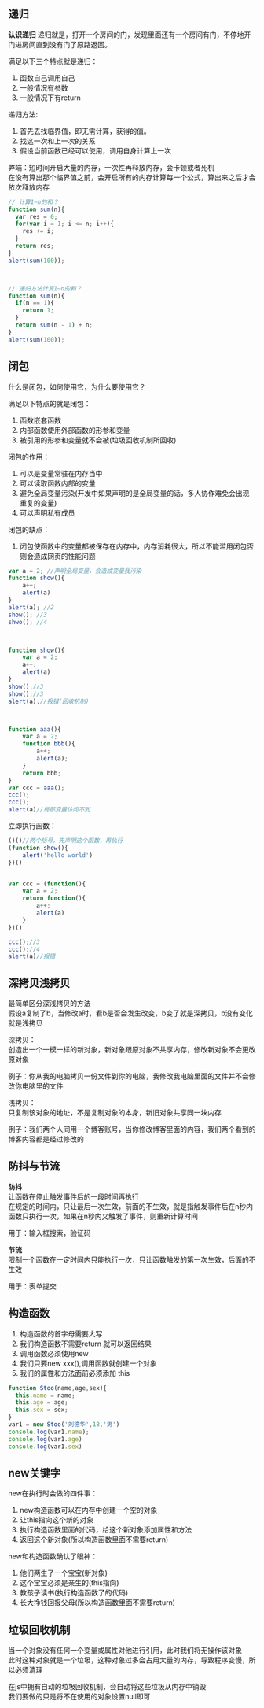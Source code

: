 ## 递归
**认识递归**
递归就是，打开一个房间的门，发现里面还有一个房间有门，不停地开门进房间直到没有门了原路返回。<br/>

满足以下三个特点就是递归：
1. 函数自己调用自己
2. 一般情况有参数
3. 一般情况下有return

递归方法:
  1. 首先去找临界值，即无需计算，获得的值。
  2. 找这一次和上一次的关系
  3. 假设当前函数已经可以使用，调用自身计算上一次

弊端：短时间开启大量的内存，一次性再释放内存，会卡顿或者死机<br/>
在没有算出那个临界值之前，会开启所有的内存计算每一个公式，算出来之后才会依次释放内存


```javascript
// 计算1~n的和？
function sum(n){
  var res = 0;
  for(var i = 1; i <= n; i++){
    res += i;
  }
  return res;
}
alert(sum(100));



// 递归方法计算1~n的和？
function sum(n){
  if(n == 1){
    return 1;
  }
  return sum(n - 1) + n;
}
alert(sum(100));
```

## 闭包
什么是闭包，如何使用它，为什么要使用它？

满足以下特点的就是闭包：<br/>
1. 函数嵌套函数
2. 内部函数使用外部函数的形参和变量
3. 被引用的形参和变量就不会被(垃圾回收机制所回收)

闭包的作用：<br/>
1. 可以是变量常驻在内存当中
2. 可以读取函数内部的变量
3. 避免全局变量污染(开发中如果声明的是全局变量的话，多人协作难免会出现重复的变量)
4. 可以声明私有成员

闭包的缺点：
1. 闭包使函数中的变量都被保存在内存中，内存消耗很大，所以不能滥用闭包否则会造成网页的性能问题


```javascript
var a = 2; //声明全局变量，会造成变量我污染
function show(){
    a++;
    alert(a)
}
alert(a); //2
show(); //3
shwo(); //4



function show(){
    var a = 2;
    a++;
    alert(a)
}
show();//3
show();//3
alert(a);//报错(回收机制)



function aaa(){
    var a = 2;
    function bbb(){
        a++;
        alert(a);
    }
    return bbb;
}
var ccc = aaa();
ccc();
ccc();
alert(a)//局部变量访问不到
```

立即执行函数：
```javascript
()()//两个括号，先声明这个函数，再执行
(function show(){
    alert('hello world')
})()


var ccc = (function(){
    var a = 2;
    return function(){
        a++;
        alert(a)
    } 
})()

ccc();//3
ccc();//4
alert(a)//报错
```

## 深拷贝浅拷贝
最简单区分深浅拷贝的方法<br/>
假设a复制了b，当修改a时，看b是否会发生改变，b变了就是深拷贝，b没有变化就是浅拷贝<br/>

深拷贝：<br/>
创造出一个一模一样的新对象，新对象跟原对象不共享内存，修改新对象不会更改原对象<br/>

例子：你从我的电脑拷贝一份文件到你的电脑，我修改我电脑里面的文件并不会修改你电脑里的文件<br/>

浅拷贝：<br/>
只复制该对象的地址，不是复制对象的本身，新旧对象共享同一块内存<br/>

例子：我们两个人同用一个博客账号，当你修改博客里面的内容，我们两个看到的博客内容都是经过修改的<br/>


## 防抖与节流
**防抖**<br/>
让函数在停止触发事件后的一段时间再执行<br/>
在规定的时间内，只让最后一次生效，前面的不生效，就是指触发事件后在n秒内函数只执行一次，如果在n秒内又触发了事件，则重新计算时间<br/>

用于：输入框搜索，验证码<br/>

**节流**<br/>
限制一个函数在一定时间内只能执行一次，只让函数触发的第一次生效，后面的不生效<br/>

用于：表单提交<br/>

## 构造函数

1. 构造函数的首字母需要大写
2. 我们构造函数不需要return 就可以返回结果
3. 调用函数必须使用new
4. 我们只要new xxx(),调用函数就创建一个对象
5. 我们的属性和方法面前必须添加 this

```javascript
function Stoo(name,age,sex){
  this.name = name;
  this.age = age;
  this.sex = sex;
}
var1 = new Stoo('刘德华',18,'男')
console.log(var1.name);
console.log(var1.age)
console.log(var1.sex)
```

## new关键字

new在执行时会做的四件事：<br/>
1. new构造函数可以在内存中创建一个空的对象
2. 让this指向这个新的对象
3. 执行构造函数里面的代码，给这个新对象添加属性和方法
4. 返回这个新对象(所以构造函数里面不需要return)

new和构造函数确认了眼神：<br/>
1. 他们两生了一个宝宝(新对象)
2. 这个宝宝必须是亲生的(this指向)
3. 教孩子读书(执行构造函数了的代码)
4. 长大挣钱回报父母(所以构造函数里面不需要return)


## 垃圾回收机制
当一个对象没有任何一个变量或属性对他进行引用，此时我们将无操作该对象<br/>
此时这种对象就是一个垃圾，这种对象过多会占用大量的内存，导致程序变慢，所以必须清理<br/>

在js中拥有自动的垃圾回收机制，会自动将这些垃圾从内存中销毁<br/>
我们要做的只是将不在使用的对象设置null即可<br/>


